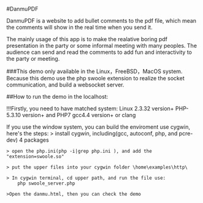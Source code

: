 #DanmuPDF

DanmuPDF is a website to add bullet comments to the pdf file, which mean the comments will show in the real time when you send it.

The mainly usage of this app is to make the realative boring pdf presentation in the party or some informal meeting with many peoples. The audience can send and read the comments to add fun and interactivity to the party or meeting.


###This demo only available in the Linux，FreeBSD，MacOS system. Because this demo use the php swoole extension to realize the socket communication, and build a websocket server.


##How to run the demo in the localhost:

!!!Firstly, you need to have matched system:
Linux 2.3.32 version+
PHP-5.3.10 version+ and PHP7
gcc4.4 version+ or clang

If you use the window system, you can build the enviroment use cygwin, here's the steps:
    > install cygwin, including(gcc, autoconf, php, and pcre-dev) 4 packages
    
    > open the php.ini(php -i|grep php.ini ), and add the "extension=swoole.so"
    
    > put the upper files into your cygwin folder \home\examples\http\
    
    > In cygwin terminal, cd upper path, and run the file use:
        php swoole_server.php
        
    >Open the danmu.html, then you can check the demo
